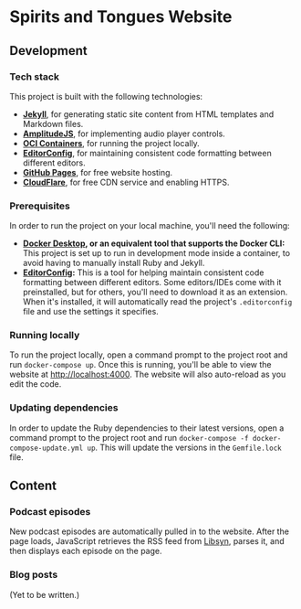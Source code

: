 # Spirits and Tongues Website

## Development

### Tech stack

This project is built with the following technologies:

- **[Jekyll](https://jekyllrb.com/)**, for generating static site content from HTML templates and Markdown files.
- **[AmplitudeJS](https://github.com/serversideup/amplitudejs)**, for implementing audio player controls.
- **[OCI Containers](https://opencontainers.org/)**, for running the project locally.
- **[EditorConfig](https://editorconfig.org/)**, for maintaining consistent code formatting between different editors.
- **[GitHub Pages](https://pages.github.com/)**, for free website hosting.
- **[CloudFlare](https://www.cloudflare.com/)**, for free CDN service and enabling HTTPS.

### Prerequisites

In order to run the project on your local machine, you'll need the following:

- **[Docker Desktop](https://www.docker.com/products/docker-desktop), or an equivalent tool that supports the Docker CLI:** This project is set up to run in development mode inside a container, to avoid having to manually install Ruby and Jekyll.
- **[EditorConfig](https://editorconfig.org/):** This is a tool for helping maintain consistent code formatting between different editors. Some editors/IDEs come with it preinstalled, but for others, you'll need to download it as an extension. When it's installed, it will automatically read the project's `.editorconfig` file and use the settings it specifies.

### Running locally

To run the project locally, open a command prompt to the project root and run `docker-compose up`. Once this is running, you'll be able to view the website at [http://localhost:4000](http://localhost:4000). The website will also auto-reload as you edit the code.

### Updating dependencies

In order to update the Ruby dependencies to their latest versions, open a command prompt to the project root and run `docker-compose -f docker-compose-update.yml up`. This will update the versions in the `Gemfile.lock` file.

## Content

### Podcast episodes

New podcast episodes are automatically pulled in to the website. After the page loads, JavaScript retrieves the RSS feed from [Libsyn](https://libsyn.com/), parses it, and then displays each episode on the page.

### Blog posts

(Yet to be written.)
